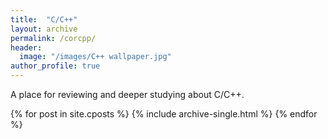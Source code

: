 ```yaml
---
title:  "C/C++"
layout: archive
permalink: /corcpp/
header:
  image: "/images/C++ wallpaper.jpg"
author_profile: true
---
```


A place for reviewing and deeper studying about C/C++.

{% for post in site.cposts %}
  {% include archive-single.html %}
{% endfor %}
